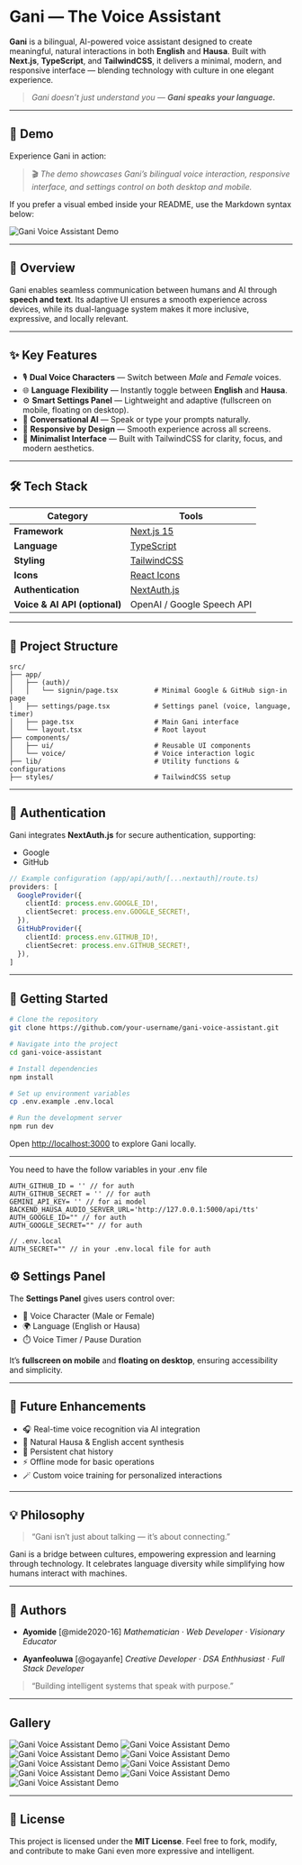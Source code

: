 # **Gani — The Voice Assistant**

**Gani** is a bilingual, AI-powered voice assistant designed to create meaningful, natural interactions in both **English** and **Hausa**.
Built with **Next.js**, **TypeScript**, and **TailwindCSS**, it delivers a minimal, modern, and responsive interface — blending technology with culture in one elegant experience.

> *Gani doesn’t just understand you — **Gani speaks your language.***

---

## 🎥 **Demo**

Experience Gani in action:

> 🎬 *The demo showcases Gani’s bilingual voice interaction, responsive interface, and settings control on both desktop and mobile.*

If you prefer a visual embed inside your README, use the Markdown syntax below:


![Gani Voice Assistant Demo](/demo/demo.png)


---

## 🚀 **Overview**

Gani enables seamless communication between humans and AI through **speech and text**.
Its adaptive UI ensures a smooth experience across devices, while its dual-language system makes it more inclusive, expressive, and locally relevant.

---

## ✨ **Key Features**

* 🎙️ **Dual Voice Characters** — Switch between *Male* and *Female* voices.
* 🌐 **Language Flexibility** — Instantly toggle between **English** and **Hausa**.
* ⚙️ **Smart Settings Panel** — Lightweight and adaptive (fullscreen on mobile, floating on desktop).
* 🧠 **Conversational AI** — Speak or type your prompts naturally.
* 📱 **Responsive by Design** — Smooth experience across all screens.
* 💎 **Minimalist Interface** — Built with TailwindCSS for clarity, focus, and modern aesthetics.

---

## 🛠️ **Tech Stack**

| Category                      | Tools                                                     |
| ----------------------------- | --------------------------------------------------------- |
| **Framework**                 | [Next.js 15](https://nextjs.org/)                         |
| **Language**                  | [TypeScript](https://www.typescriptlang.org/)             |
| **Styling**                   | [TailwindCSS](https://tailwindcss.com/)                   |
| **Icons**                     | [React Icons](https://react-icons.github.io/react-icons/) |
| **Authentication**            | [NextAuth.js](https://next-auth.js.org/)                  |
| **Voice & AI API (optional)** | OpenAI / Google Speech API                                |

---

## 📁 **Project Structure**

```
src/
├── app/
│   ├── (auth)/
│   │   └── signin/page.tsx         # Minimal Google & GitHub sign-in page
│   ├── settings/page.tsx           # Settings panel (voice, language, timer)
│   ├── page.tsx                    # Main Gani interface
│   └── layout.tsx                  # Root layout
├── components/
│   ├── ui/                         # Reusable UI components
│   └── voice/                      # Voice interaction logic
├── lib/                            # Utility functions & configurations
├── styles/                         # TailwindCSS setup
```

---

## 🔐 **Authentication**

Gani integrates **NextAuth.js** for secure authentication, supporting:

* Google
* GitHub

```ts
// Example configuration (app/api/auth/[...nextauth]/route.ts)
providers: [
  GoogleProvider({
    clientId: process.env.GOOGLE_ID!,
    clientSecret: process.env.GOOGLE_SECRET!,
  }),
  GitHubProvider({
    clientId: process.env.GITHUB_ID!,
    clientSecret: process.env.GITHUB_SECRET!,
  }),
]
```

---

## 🧭 **Getting Started**

```bash
# Clone the repository
git clone https://github.com/your-username/gani-voice-assistant.git

# Navigate into the project
cd gani-voice-assistant

# Install dependencies
npm install

# Set up environment variables
cp .env.example .env.local

# Run the development server
npm run dev
```

Open [http://localhost:3000](http://localhost:3000) to explore Gani locally.

---

You need to have the follow variables in your .env file

```
AUTH_GITHUB_ID = '' // for auth
AUTH_GITHUB_SECRET = '' // for auth
GEMINI_API_KEY= '' // for ai model
BACKEND_HAUSA_AUDIO_SERVER_URL='http://127.0.0.1:5000/api/tts'
AUTH_GOOGLE_ID="" // for auth
AUTH_GOOGLE_SECRET="" // for auth

// .env.local
AUTH_SECRET="" // in your .env.local file for auth
```

## ⚙️ **Settings Panel**

The **Settings Panel** gives users control over:

* 🔄 Voice Character (Male or Female)
* 🌍 Language (English or Hausa)
* ⏱️ Voice Timer / Pause Duration

It’s **fullscreen on mobile** and **floating on desktop**, ensuring accessibility and simplicity.

---

## 🔮 **Future Enhancements**

* 🎧 Real-time voice recognition via AI integration
* 📢 Natural Hausa & English accent synthesis
* 💬 Persistent chat history
* ⚡ Offline mode for basic operations
* 🪄 Custom voice training for personalized interactions

---

## 💡 **Philosophy**

> “Gani isn’t just about talking — it’s about connecting.”

Gani is a bridge between cultures, empowering expression and learning through technology.
It celebrates language diversity while simplifying how humans interact with machines.

---

## 🩵 **Authors**

* **Ayomide** [@mide2020-16]
  *Mathematician · Web Developer · Visionary Educator*

* **Ayanfeoluwa** [@ogayanfe]
  *Creative Developer · DSA Enthhusiast · Full Stack Developer*

> “Building intelligent systems that speak with purpose.”

---

## Gallery
![Gani Voice Assistant Demo](/demo/demo2.png)
![Gani Voice Assistant Demo](/demo/demo3.png)
![Gani Voice Assistant Demo](/demo/demo4.png)
![Gani Voice Assistant Demo](/demo/demo5.png)
![Gani Voice Assistant Demo](/demo/demo6.png)
![Gani Voice Assistant Demo](/demo/demo7.png)
![Gani Voice Assistant Demo](/demo/demo8.png)
![Gani Voice Assistant Demo](/demo/demo9.png)
![Gani Voice Assistant Demo](/demo/demo10.jpg)

 ---

## 📜 **License**

This project is licensed under the **MIT License**.
Feel free to fork, modify, and contribute to make Gani even more expressive and intelligent.
